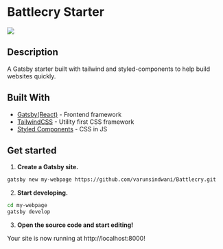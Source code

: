 # Battlecry Starter

![](https://i.ibb.co/NyskDRW/showcase.png)

## Description

A Gatsby starter built with tailwind and styled-components to help build websites quickly.

## Built With

* [Gatsby(React)](https://www.gatsbyjs.org/) - Frontend framework
* [TailwindCSS](https://tailwindcss.com/) - Utility first CSS framework
* [Styled Components](https://www.styled-components.com/) - CSS in JS

## Get started

1. **Create a Gatsby site.**
```sh
gatsby new my-webpage https://github.com/varunsindwani/Battlecry.git
```


2. **Start developing.**
```sh
cd my-webpage
gatsby develop
```


3. **Open the source code and start editing!**

Your site is now running at http://localhost:8000!
